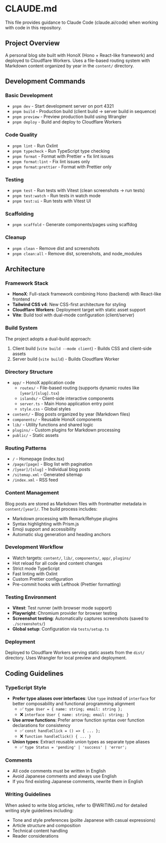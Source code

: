 # CLAUDE.md

This file provides guidance to Claude Code (claude.ai/code) when working with code in this repository.

## Project Overview

A personal blog site built with HonoX (Hono + React-like framework) and deployed to Cloudflare Workers. Uses a file-based routing system with Markdown content organized by year in the `content/` directory.

## Development Commands

### Basic Development

- `pnpm dev` - Start development server on port 4321
- `pnpm build` - Production build (client build → server build in sequence)
- `pnpm preview` - Preview production build using Wrangler
- `pnpm deploy` - Build and deploy to Cloudflare Workers

### Code Quality

- `pnpm lint` - Run Oxlint
- `pnpm typecheck` - Run TypeScript type checking
- `pnpm format` - Format with Prettier + fix lint issues
- `pnpm format:lint` - Fix lint issues only
- `pnpm format:prettier` - Format with Prettier only

### Testing

- `pnpm test` - Run tests with Vitest (clean screenshots → run tests)
- `pnpm test:watch` - Run tests in watch mode
- `pnpm test:ui` - Run tests with Vitest UI

### Scaffolding

- `pnpm scaffold` - Generate components/pages using scaffdog

### Cleanup

- `pnpm clean` - Remove dist and screenshots
- `pnpm clean:all` - Remove dist, screenshots, and node_modules

## Architecture

### Framework Stack

- **HonoX**: Full-stack framework combining Hono (backend) with React-like frontend
- **Tailwind CSS v4**: New CSS-first architecture for styling
- **Cloudflare Workers**: Deployment target with static asset support
- **Vite**: Build tool with dual-mode configuration (client/server)

### Build System

The project adopts a dual-build approach:

1. Client build (`vite build --mode client`) - Builds CSS and client-side assets
2. Server build (`vite build`) - Builds Cloudflare Worker

### Directory Structure

- `app/` - HonoX application code
  - `routes/` - File-based routing (supports dynamic routes like `[year]/[slug].tsx`)
  - `islands/` - Client-side interactive components
  - `server.ts` - Main Hono application entry point
  - `style.css` - Global styles
- `content/` - Blog posts organized by year (Markdown files)
- `components/` - Reusable HonoX components
- `lib/` - Utility functions and shared logic
- `plugins/` - Custom plugins for Markdown processing
- `public/` - Static assets

### Routing Patterns

- `/` - Homepage (index.tsx)
- `/page/[page]` - Blog list with pagination
- `/[year]/[slug]` - Individual blog posts
- `/sitemap.xml` - Generated sitemap
- `/index.xml` - RSS feed

### Content Management

Blog posts are stored as Markdown files with frontmatter metadata in `content/[year]/`. The build process includes:

- Markdown processing with Remark/Rehype plugins
- Syntax highlighting with Prism.js
- Emoji support and accessibility
- Automatic slug generation and heading anchors

### Development Workflow

- Watch targets: `content/`, `lib/`, `components/`, `app/`, `plugins/`
- Hot reload for all code and content changes
- Strict mode TypeScript
- Fast linting with Oxlint
- Custom Prettier configuration
- Pre-commit hooks with Lefthook (Prettier formatting)

### Testing Environment

- **Vitest**: Test runner (with browser mode support)
- **Playwright**: Chromium provider for browser testing
- **Screenshot testing**: Automatically captures screenshots (saved to `./screenshots/`)
- **Global setup**: Configuration via `tests/setup.ts`

### Deployment

Deployed to Cloudflare Workers serving static assets from the `dist/` directory. Uses Wrangler for local preview and deployment.

## Coding Guidelines

### TypeScript Style

- **Prefer type aliases over interfaces**: Use `type` instead of `interface` for better composability and functional programming alignment
  - ✅ `type User = { name: string; email: string };`
  - ❌ `interface User { name: string; email: string; }`
- **Use arrow functions**: Prefer arrow function syntax over function declarations for consistency
  - ✅ `const handleClick = () => { ... };`
  - ❌ `function handleClick() { ... }`
- **Union types**: Extract reusable union types as separate type aliases
  - ✅ `type Status = 'pending' | 'success' | 'error';`

### Comments

- All code comments must be written in English
- Avoid Japanese comments and always use English
- If you find existing Japanese comments, rewrite them in English

### Writing Guidelines

When asked to write blog articles, refer to @WRITING.md for detailed writing style guidelines including:

- Tone and style preferences (polite Japanese with casual expressions)
- Article structure and composition
- Technical content handling
- Reader considerations
